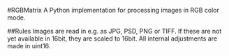#RGBMatrix
A Python implementation for processing images in RGB color mode. 

##Rules
Images are read in e.g. as JPG, PSD, PNG or TIFF. If these are not yet available in 16bit, they are scaled to 16bit. All internal adjustments are made in uint16.
